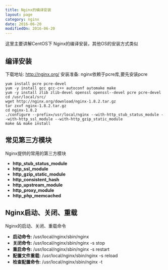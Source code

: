 ```yaml
---
title: Nginx的编译安装
layout: page
category: nginx
date: 2016-06-20
modifiedOn: 2016-06-20
---
```


这里主要讲解CentOS下 Nginx的编译安装，其他OS的安装方式类似

## 编译安装

下载地址: http://nginx.org/
安装准备: nginx依赖于pcre库,要先安装pcre

```shell
yum install pcre pcre-devel
yum -y install gcc gcc-c++ autoconf automake make
yum -y install zlib zlib-devel openssl openssl--devel pcre pcre-devel 
cd /usr/local/src/
wget http://nginx.org/download/nginx-1.8.2.tar.gz
tar zxvf nginx-1.8.2.tar.gz
cd nginx-1.8.2
./configure --prefix=/usr/local/nginx --with-http_stub_status_module --with-http_ssl_module --with-http_gzip_static_module
make && make install
```

## 常见第三方模块

Nginx提供的常用的第三方模块

- **http_stub_status_module** 
- **http_ssl_module**
- **http_gzip_static_module**
- **http_consistent_hash**
- **http_upstream_module**
- **http_proxy_module**
- **http_php_memcached**

## Nginx启动、关闭、重载

Nginx的启动、关闭、重载命令

- **启动命令:** /usr/local/nginx/sbin/nginx
- **关闭命令:** /usr/local/nginx/sbin/nginx -s stop
- **重启命令:** /usr/local/nginx/sbin/nginx -s restart
- **配置文件重载:** /usr/local/nginx/sbin/nginx -s reload
- **检查配置命令:** /usr/local/nginx/sbin/nginx -t











